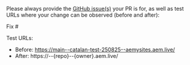 Please always provide the [GitHub issue(s)](../issues) your PR is for, as well as test URLs where your change can be observed (before and after):

Fix #<gh-issue-id>

Test URLs:
- Before: https://main--catalan-test-250825--aemysites.aem.live/
- After: https://<branch>--{repo}--{owner}.aem.live/
